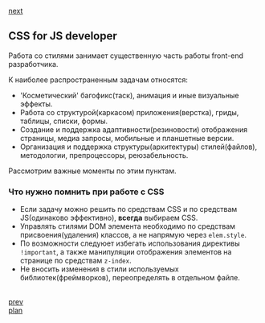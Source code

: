 <a href="03.md">next</a>

<h2>CSS for JS developer</h2>

<div>
Работа со стилями занимает существенную часть работы front-end разработчика.

<br/>

К наиболее распространенным задачам относятся:

<ul>
<li>
'Косметический' багофикс(таск), анимация и иные визуальные эффекты.
</li>
<li>
Работа со структурой(каркасом) приложения(верстка), гриды, таблицы, списки, формы.
</li>
<li>
Создание и поддержка адаптивности(резиновости) отображения страницы,
медиа запросы, мобильные и планшетные версии.
</li>
<li>
Организация и поддержка структуры(архитектуры) стилей(файлов),
методологии, препроцессоры, реюзабельность.
</li>
</ul>

Рассмотрим важные моменты по этим пунктам.
</div>

<h3>Что нужно помнить при работе с CSS</h3>
<div>
<ul>
<li>
Если задачу можно решить по средствам CSS и по средствам JS(одинаково
эффективно), <strong>всегда</strong> выбираем CSS.
</li>
<li>
Управлять стилями DOM элемента необходимо по средствам присвоения(удаления) классов,
а не напрямую через <code>elem.style</code>.
</li>
<li>
По возможности следуюет избегать использования директивы <code>!important</code>, а также
манипуляции отображения элементов на странице по средствам <code>z-index</code>.
</li>
<li>
Не вносить изменения в стили используемых библиотек(фреймворков), переопределять в отдельном
файле.
</li>
</ul>

</div>


<br/>
<a href="01.md">prev</a>
<br/>
<a href="00.md">plan</a>
